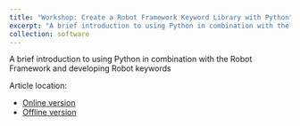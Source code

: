```yaml
---
title: "Workshop: Create a Robot Framework Keyword Library with Python"
excerpt: "A brief introduction to using Python in combination with the Robot Framework and developing Robot keywords<br/><img src='/images/publication-robot-image.jpg'>"
collection: software
---
```


A brief introduction to using Python in combination with the Robot Framework and developing Robot keywords

Article location:
- [Online version](https://tech.bertelsmann.com/en/blog/articles/workshop-create-a-robot-framework-keyword-library-with-python)
- [Offline version](/files/workshop_rf_keyword_library.pdf)
